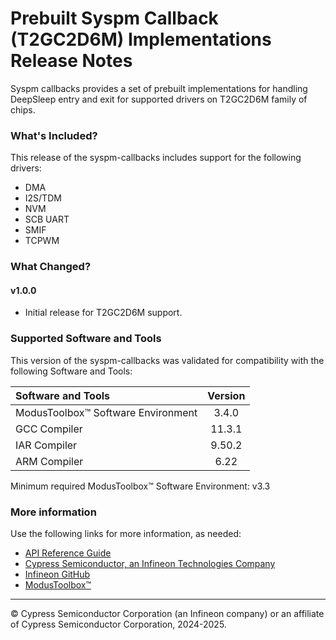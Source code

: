 # Prebuilt Syspm Callback (T2GC2D6M) Implementations Release Notes
Syspm callbacks provides a set of prebuilt implementations for handling DeepSleep entry and exit for supported drivers on T2GC2D6M family of chips.

### What's Included?
This release of the syspm-callbacks includes support for the following drivers:
* DMA
* I2S/TDM
* NVM
* SCB UART
* SMIF
* TCPWM

### What Changed?
#### v1.0.0
* Initial release for T2GC2D6M support.


### Supported Software and Tools
This version of the syspm-callbacks was validated for compatibility with the following Software and Tools:

| Software and Tools                        | Version |
| :---                                      | :----:  |
| ModusToolbox™ Software Environment        | 3.4.0   |
| GCC Compiler                              | 11.3.1  |
| IAR Compiler                              | 9.50.2  |
| ARM Compiler                              | 6.22    |

Minimum required ModusToolbox™ Software Environment: v3.3

### More information
Use the following links for more information, as needed:
* [API Reference Guide](https://infineon.github.io/syspm-callbacks-t2gc2d6m/html/modules.html)
* [Cypress Semiconductor, an Infineon Technologies Company](http://www.cypress.com)
* [Infineon GitHub](https://github.com/infineon)
* [ModusToolbox™](https://www.cypress.com/products/modustoolbox-software-environment)

---
© Cypress Semiconductor Corporation (an Infineon company) or an affiliate of Cypress Semiconductor Corporation, 2024-2025.
